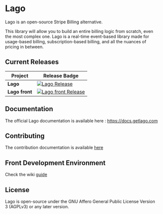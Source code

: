 # Lago

Lago is an open-source Stripe Billing alternative.

This library will allow you to build an entire billing logic from scratch, even the most complex one. Lago is a real-time event-based library made for usage-based billing, subscription-based billing, and all the nuances of pricing in between.

## Current Releases

| Project            | Release Badge                                                                                       |
|--------------------|-----------------------------------------------------------------------------------------------------|
| **Lago**           | [![Lago Release](https://img.shields.io/github/v/release/getlago/lago)](https://github.com/getlago/lago/releases) |
| **Lago front**     | [![Lago front Release](https://img.shields.io/github/v/release/getlago/lago-front)](https://github.com/getlago/lago-front/releases) |

## Documentation

The official Lago documentation is available here : https://docs.getlago.com

## Contributing

The contribution documentation is available [here](https://github.com/getlago/lago-front/blob/main/CONTRIBUTING.md)

## Front Development Environment

Check the wiki [guide](https://github.com/getlago/lago-front/wiki)

## License

Lago is open-source under the GNU Affero General Public License Version 3 (AGPLv3) or any later version.
